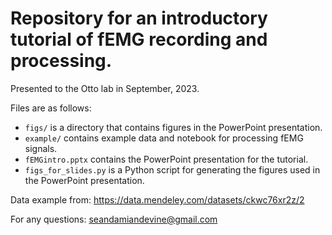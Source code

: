 # Repository for an introductory tutorial of fEMG recording and processing.

Presented to the Otto lab in September, 2023. 

Files are as follows: 
- `figs/` is a directory that contains figures in the PowerPoint presentation.
- `example/` contains example data and notebook for processing fEMG signals.
- `fEMGintro.pptx` contains the PowerPoint presentation for the tutorial.
- `figs_for_slides.py` is a Python script for generating the figures used in the PowerPoint presentation. 

Data example from: https://data.mendeley.com/datasets/ckwc76xr2z/2

For any questions: seandamiandevine@gmail.com